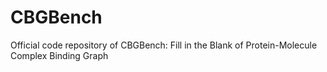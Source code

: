 # CBGBench
Official code repository of CBGBench: Fill in the Blank of Protein-Molecule Complex Binding Graph 
